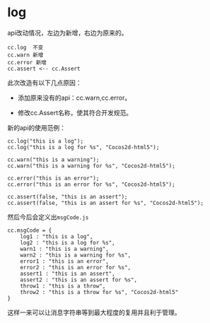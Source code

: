 # log

api改动情况，左边为新增，右边为原来的。

```
cc.log  不变
cc.warn 新增
cc.error 新增
cc.assert <-- cc.Assert
```

此次改造有以下几点原因：

* 添加原来没有的api：cc.warn,cc.error。

* 修改cc.Assert名称，使其符合开发规范。

新的api的使用范例：

```
cc.log("this is a log");
cc.log("this is a log for %s", "Cocos2d-html5");

cc.warn("this is a warning");
cc.warn("this is a warning for %s", "Cocos2d-html5");

cc.error("this is an error");
cc.error("this is an error for %s", "Cocos2d-html5");

cc.assert(false, "this is an assert");
cc.assert(false, "this is an assert for %s", "Cocos2d-html5");
```

然后今后会定义出`msgCode.js`

```
cc.msgCode = {
    log1 : "this is a log",
    log2 : "this is a log for %s",
    warn1 : "this is a warning",
    warn2 : "this is a warning for %s",
    error1 : "this is an error",
    error2 : "this is an error for %s",
    assert1 : "this is an assert",
    assert2 : "this is an assert for %s",
    throw1 : "this is a throw",
    throw2 : "this is a throw for %s", "Cocos2d-html5"
}
```

这样一来可以让消息字符串等到最大程度的复用并且利于管理。
